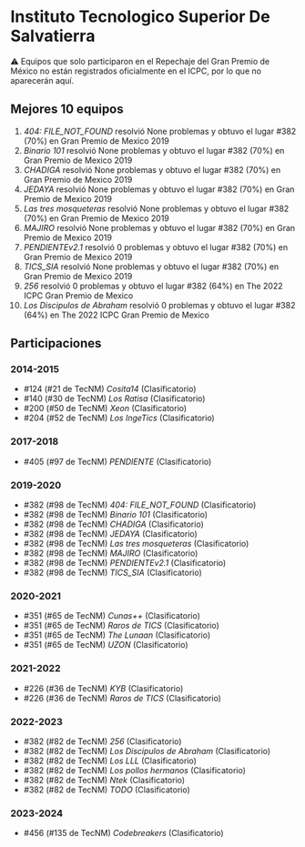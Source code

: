 # Instituto Tecnologico Superior De Salvatierra

:warning: Equipos que solo participaron en el Repechaje del Gran Premio de México no están registrados oficialmente en el ICPC, por lo que no aparecerán aquí.

## Mejores 10 equipos

1. _404: FILE_NOT_FOUND_ resolvió None problemas y obtuvo el lugar #382 (70%) en Gran Premio de Mexico 2019
1. _Binario 101_ resolvió None problemas y obtuvo el lugar #382 (70%) en Gran Premio de Mexico 2019
1. _CHADIGA_ resolvió None problemas y obtuvo el lugar #382 (70%) en Gran Premio de Mexico 2019
1. _JEDAYA_ resolvió None problemas y obtuvo el lugar #382 (70%) en Gran Premio de Mexico 2019
1. _Las tres mosqueteras_ resolvió None problemas y obtuvo el lugar #382 (70%) en Gran Premio de Mexico 2019
1. _MAJIRO_ resolvió None problemas y obtuvo el lugar #382 (70%) en Gran Premio de Mexico 2019
1. _PENDIENTEv2.1_ resolvió 0 problemas y obtuvo el lugar #382 (70%) en Gran Premio de Mexico 2019
1. _TICS_SIA_ resolvió None problemas y obtuvo el lugar #382 (70%) en Gran Premio de Mexico 2019
1. _256_ resolvió 0 problemas y obtuvo el lugar #382 (64%) en The 2022 ICPC Gran Premio de Mexico
1. _Los Discipulos de Abraham_ resolvió 0 problemas y obtuvo el lugar #382 (64%) en The 2022 ICPC Gran Premio de Mexico

## Participaciones

### 2014-2015

- #124 (#21 de TecNM) _Cosita14_ (Clasificatorio)
- #140 (#30 de TecNM) _Los Ratisa_ (Clasificatorio)
- #200 (#50 de TecNM) _Xeon_ (Clasificatorio)
- #204 (#52 de TecNM) _Los IngeTics_ (Clasificatorio)

### 2017-2018

- #405 (#97 de TecNM) _PENDIENTE_ (Clasificatorio)

### 2019-2020

- #382 (#98 de TecNM) _404: FILE_NOT_FOUND_ (Clasificatorio)
- #382 (#98 de TecNM) _Binario 101_ (Clasificatorio)
- #382 (#98 de TecNM) _CHADIGA_ (Clasificatorio)
- #382 (#98 de TecNM) _JEDAYA_ (Clasificatorio)
- #382 (#98 de TecNM) _Las tres mosqueteras_ (Clasificatorio)
- #382 (#98 de TecNM) _MAJIRO_ (Clasificatorio)
- #382 (#98 de TecNM) _PENDIENTEv2.1_ (Clasificatorio)
- #382 (#98 de TecNM) _TICS_SIA_ (Clasificatorio)

### 2020-2021

- #351 (#65 de TecNM) _Cunas++_ (Clasificatorio)
- #351 (#65 de TecNM) _Raros de TICS_ (Clasificatorio)
- #351 (#65 de TecNM) _The Lunaan_ (Clasificatorio)
- #351 (#65 de TecNM) _UZON_ (Clasificatorio)

### 2021-2022

- #226 (#36 de TecNM) _KYB_ (Clasificatorio)
- #226 (#36 de TecNM) _Raros de TICS_ (Clasificatorio)

### 2022-2023

- #382 (#82 de TecNM) _256_ (Clasificatorio)
- #382 (#82 de TecNM) _Los Discipulos de Abraham_ (Clasificatorio)
- #382 (#82 de TecNM) _Los LLL_ (Clasificatorio)
- #382 (#82 de TecNM) _Los pollos hermanos_ (Clasificatorio)
- #382 (#82 de TecNM) _Ntek_ (Clasificatorio)
- #382 (#82 de TecNM) _TODO_ (Clasificatorio)

### 2023-2024

- #456 (#135 de TecNM) _Codebreakers_ (Clasificatorio)



